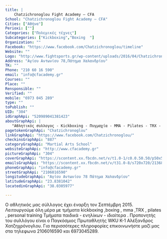 ```yaml
---
title: |
    Chatzichronoglou Fight Academy – CFA
School: "Chatzichronoglou Fight Academy – CFA"
Cities: ["Αθήνα"]
Perioxi: [""]
Categories: ["Πολεμικές τέχνες"]
Subcategories: ["Kickboxing","Boxing  "]
Organization: ""
Facebook: "https://www.facebook.com/Chatzichronoglou/timeline"
Website: ""
Logo: "http://www.fightsports.gr/wp-content/uploads/2016/04/Chatzichronoglou-Fight-Academy-CFA-logo.jpg"
Address: "Αγίου Αντωνίου 78,Πάτημα Χαλανδρίου"
TK: ""
Phone: "210 60 16 590"
email: "info@cfacademy.gr"
Courses: ""
Place: ""
Rensponsible: ""
Verified: ""
mobile: "6973 045 289"
type: ""
toPublish: ""
UID: "304"
idGraphApi: "520989041381423"
aboutGraphApi: | 
   "Αθλητικός συλλογος - Kickboxing - Πυγμαχία - MMA - Pilates - TRX - Personal training Αγίου Αντωνίου 78 , Βριλήσσια (Πάτημα Χαλανδρίου) τηλ: 2106016590"
pagetokenGraphApi: "Chatzichronoglou"
linkGraphApi: "https://www.facebook.com/Chatzichronoglou/"
checkinsGraphApi: "887"
categoryGraphApi: "Martial Arts School"
websiteGraphApi: "http://www.cfacademy.gr"
pictureGraphApi: "304"
coverGraphApi: "https://scontent.xx.fbcdn.net/v/t1.0-1/c0.0.50.50/p50x50/11826076_520989374714723_481963460780442174_n.jpg?oh=643a5143ff281d96585cf105b1bb519c&amp;oe=5B3EC861"
emailsGraphApi: "https://scontent.xx.fbcdn.net/v/t31.0-8/s720x720/21368911_886899394790384_5520839110493150798_o.jpg?oh=6e4d9186cda49ac8ff3ae0c494bf6345&amp;oe=5B3CF507"
phoneGraphApi: "info@cfacademy.gr"
streetGraphApi: "2106016590"
longitudeGraphApi: "Αγίου Αντωνίου 78 Πάτημα Χαλανδρίου"
latitudeGraphApi: "23.8381042"
locatedinGraphApi: "38.0305977"

---
```


Ο αθλητικός μας σύλλογος έχει έναρξη τον Σεπτέμβρη 2015. Λειτουργούμε όλη μέρα με τμήματα kickboxing ,boxing , mma ,TRX , pilates , personal training Τμήματα παιδικά - ενηλίκων - ιδιαίτερα . Προπονητής του συλλόγου είναι ο Παγκόσμιος Πρωταθλητής WKU K-1 Αλέξανδρος Χατζηχρόνογλου. Για περισσότερες πληροφορίες επικοινωνήστε μαζί μας στα τηλεφωνα 2106016590 και 6973045289.

